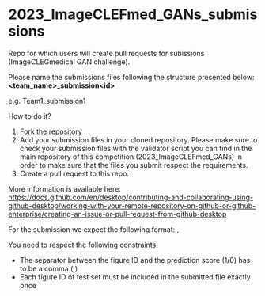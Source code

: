 # 2023_ImageCLEFmed_GANs_submissions
Repo for which users will create pull requests for subissions (ImageCLEGmedical GAN challenge).

Please name the submissions files following the structure presented below:
**<team_name>_submission&lt;id&gt;**<br>
<p>e.g. Team1_submission1
<p><p>

 <p>How to do it?
  
  1. Fork the repository 
  2. Add your submission files in your cloned repository. Please make sure to check your submission files with the validator script you can find in the main repository of this competition (2023_ImageCLEFmed_GANs) in order to make sure that the files you submit respect the requirements.
  3. Create a pull request to this repo.
 
More information is available here: https://docs.github.com/en/desktop/contributing-and-collaborating-using-github-desktop/working-with-your-remote-repository-on-github-or-github-enterprise/creating-an-issue-or-pull-request-from-github-desktop

<p><p> For the submission we expect the following format:
<figure_id>,<score>

You need to respect the following constraints:
<ul>
  <li>The separator between the figure ID and the prediction score (1/0) has to be a comma (,)</li>
  <li>Each figure ID of test set must be included in the submitted file exactly once</li>
